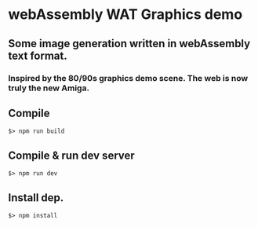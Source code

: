 # webAssembly WAT Graphics demo

## Some image generation written in webAssembly text format.

### Inspired by the 80/90s graphics demo scene. The web is now truly the new Amiga.

## Compile

```
$> npm run build
```

## Compile & run dev server

```
$> npm run dev
```

## Install dep.

```
$> npm install
```
